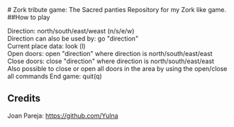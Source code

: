 <snippet>
  <content>
# Zork tribute game: The Sacred panties
Repository for my Zork like game.
##How to play


Direction: north/south/east/weast (n/s/e/w)  
Direction can also be used by: go "direction"   
Current place data: look (l)  
Open doors: open "direction" where direction is north/south/east/east  
Close doors: close "direction" where direction is north/south/east/east  
Also possible to close or open all doors in the area by using the open/close all commands
End game: quit(q)  

## Credits
Joan Pareja: https://github.com/Yulna
</content>
  <tabTrigger></tabTrigger>
</snippet>
